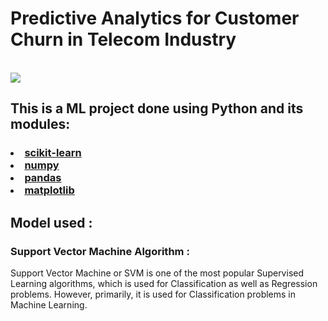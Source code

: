 <h1>Predictive Analytics for Customer Churn in Telecom Industry</h1><br>
<img src="https://www.google.com/url?sa=i&url=https%3A%2F%2Fwww.projectpro.io%2Farticle%2Fchurn-models%2F709&psig=AOvVaw1yuSo7XENDkmqwCEGMzzdJ&ust=1692736892340000&source=images&cd=vfe&opi=89978449&ved=0CBAQjRxqFwoTCKjl-7rO7oADFQAAAAAdAAAAABAE">

<h2>This is a ML project done using Python and its modules:</h2><h3>
  
  <li><a href="https://scikit-learn.org/">scikit-learn<a></li>
  <li><a href ="https://numpy.org/doc/stable/user/whatisnumpy.html">numpy</a></li>
  <li><a href="https://pandas.pydata.org/docs/getting_started/overview.html#:~:text=pandas%20is%20a%20Python%20package,world%20data%20analysis%20in%20Python.">pandas</a></li>
    <li><a href ="https://matplotlib.org/">matplotlib</a></li></h3>

<h2>Model used : </h2><h3>Support Vector Machine Algorithm :</h3>
<p>Support Vector Machine or SVM is one of the most popular Supervised Learning algorithms, which is used for Classification as well as Regression problems. However, primarily, it is used for Classification problems in Machine Learning.</p>
